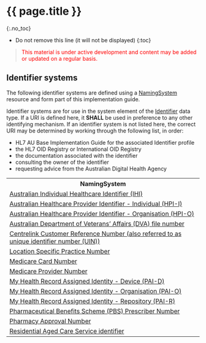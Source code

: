 # {{ page.title }}
{:.no_toc}
<!-- TOC  the css styling for this is \pages\assets\css\project.css under 'markdown-toc'-->
* Do not remove this line (it will not be displayed)
{:toc}

> <p style="color:#ff0000;">This material is under active development and content may be added or updated on a regular basis.</p>

## Identifier systems

The following identifier systems are defined using a [NamingSystem](http://hl7.org/fhir/R4/namingsystem.html) resource and form part of this implementation guide.

Identifier systems are for use in the system element of the [Identifier](http://hl7.org/fhir/R4/datatypes.html#Identifier) data type. If a URI is defined here, it **SHALL** be used in preference to any other identifying mechanism. If an identifier system is not listed here, the correct URI may be determined by working through the following list, in order:
* HL7 AU Base Implementation Guide for the associated Identifier profile
* the HL7 OID Registry or International OID Registry
* the documentation associated with the identifier
* consulting the owner of the identifier
* requesting advice from the Australian Digital Health Agency

<table class="list" width="100%">
    <tr>
        <th>NamingSystem</th>
    </tr>
    <tr>
        <td><a href="NamingSystem-ihi.html">Australian Individual Healthcare Identifier (IHI)</a></td>
    </tr>
    <tr>
        <td><a href="NamingSystem-hpi-i.html">Australian Healthcare Provider Identifier - Individual (HPI-I)</a></td>
    </tr>
    <tr>
        <td><a href="NamingSystem-hpi-o.html">Australian Healthcare Provider Identifier - Organisation (HPI-O)</a></td>
    </tr>
    <tr>
        <td><a href="NamingSystem-dva.html">Australian Department of Veterans’ Affairs (DVA) file number</a></td>
    </tr>
    <tr>
        <td><a href="NamingSystem-crn.html">Centrelink Customer Reference Number (also referred to as unique identifier number (UIN))</a></td>
    </tr>
    <tr>
        <td><a href="NamingSystem-lspn.html">Location Specific Practice Number</a></td>
    </tr>
    <tr>
        <td><a href="NamingSystem-medicarenum.html">Medicare Card Number</a></td>
    </tr>
    <tr>
        <td><a href="NamingSystem-medicareprovidernum.html">Medicare Provider Number</a></td>
    </tr>
    <tr>
        <td><a href="NamingSystem-pai-d.html">My Health Record Assigned Identity - Device (PAI-D)</a></td>
    </tr>
    <tr>
        <td><a href="NamingSystem-pai-o.html">My Health Record Assigned Identity - Organisation (PAI-O)</a></td>
    </tr>
    <tr>
        <td><a href="NamingSystem-pai-r.html">My Health Record Assigned Identity - Repository (PAI-R)</a></td>
    </tr>
    <tr>
        <td><a href="NamingSystem-pbsprescribernum.html">Pharmaceutical Benefits Scheme (PBS) Prescriber Number</a></td>
    </tr>
    <tr>
        <td><a href="NamingSystem-phan.html">Pharmacy Approval Number</a></td>
    </tr>
    <tr>
        <td><a href="NamingSystem-racs.html">Residential Aged Care Service identifier</a></td>
    </tr>
 </table>